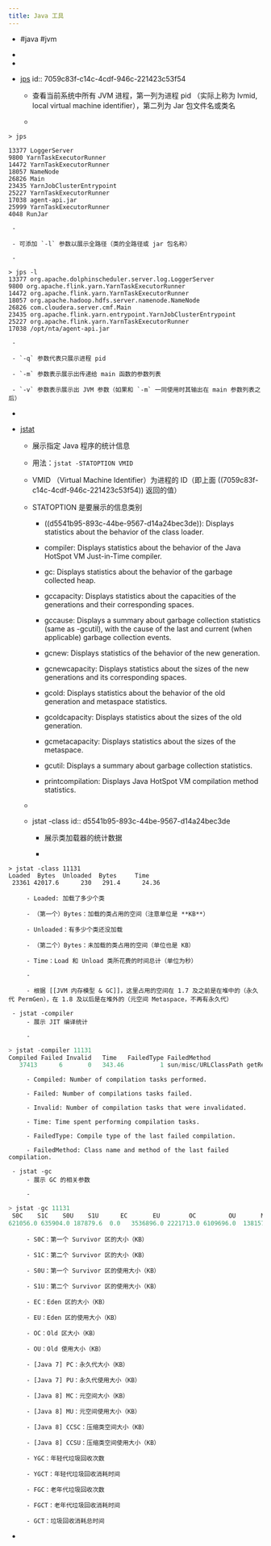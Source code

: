 ```yaml
---
title: Java 工具
---
```


- #java #jvm

- 

- 

- [jps](https://docs.oracle.com/javase/7/docs/technotes/tools/share/jps.html)
id:: 7059c83f-c14c-4cdf-946c-221423c53f54
	 - 查看当前系统中所有 JVM 进程，第一列为进程 pid （实际上称为 lvmid, local virtual machine identifier），第二列为 Jar 包文件名或类名

	 - 
```shell
> jps

13377 LoggerServer
9800 YarnTaskExecutorRunner
14472 YarnTaskExecutorRunner
18057 NameNode
26826 Main
23435 YarnJobClusterEntrypoint
25227 YarnTaskExecutorRunner
17038 agent-api.jar
25999 YarnTaskExecutorRunner
4048 RunJar

```

	 - 

	 - 可添加 `-l` 参数以展示全路径（类的全路径或 jar 包名称）

	 - 
```shell
> jps -l
13377 org.apache.dolphinscheduler.server.log.LoggerServer
9800 org.apache.flink.yarn.YarnTaskExecutorRunner
14472 org.apache.flink.yarn.YarnTaskExecutorRunner
18057 org.apache.hadoop.hdfs.server.namenode.NameNode
26826 com.cloudera.server.cmf.Main
23435 org.apache.flink.yarn.entrypoint.YarnJobClusterEntrypoint
25227 org.apache.flink.yarn.YarnTaskExecutorRunner
17038 /opt/nta/agent-api.jar
```

	 - 

	 - `-q` 参数代表只展示进程 pid

	 - `-m` 参数表示展示出传递给 main 函数的参数列表

	 - `-v` 参数表示展示出 JVM 参数（如果和 `-m` 一同使用时其输出在 main 参数列表之后）

- 

- [jstat](https://docs.oracle.com/javase/8/docs/technotes/tools/unix/jstat.html)
	 - 展示指定 Java 程序的统计信息

	 - 用法：`jstat -STATOPTION VMID`

	 - VMID （Virtual Machine Identifier）为进程的 ID（即上面 ((7059c83f-c14c-4cdf-946c-221423c53f54)) 返回的值）

	 - STATOPTION 是要展示的信息类别
		 - ((d5541b95-893c-44be-9567-d14a24bec3de)): Displays statistics about the behavior of the class loader.

		 - compiler: Displays statistics about the behavior of the Java HotSpot VM Just-in-Time compiler.

		 - gc: Displays statistics about the behavior of the garbage collected heap.

		 - gccapacity: Displays statistics about the capacities of the generations and their corresponding spaces.

		 - gccause: Displays a summary about garbage collection statistics (same as -gcutil), with the cause of the last and current (when applicable) garbage collection events.

		 - gcnew: Displays statistics of the behavior of the new generation.

		 - gcnewcapacity: Displays statistics about the sizes of the new generations and its corresponding spaces.

		 - gcold: Displays statistics about the behavior of the old generation and metaspace statistics.

		 - gcoldcapacity: Displays statistics about the sizes of the old generation.

		 - gcmetacapacity: Displays statistics about the sizes of the metaspace.

		 - gcutil: Displays a summary about garbage collection statistics.

		 - printcompilation: Displays Java HotSpot VM compilation method statistics.

	 - 

	 - jstat -class
id:: d5541b95-893c-44be-9567-d14a24bec3de
		 - 展示类加载器的统计数据

		 - 
```plain text
> jstat -class 11131
Loaded  Bytes  Unloaded  Bytes     Time
 23361 42017.6      230   291.4      24.36
```

		 - Loaded: 加载了多少个类

		 - （第一个）Bytes：加载的类占用的空间（注意单位是 **KB**）

		 - Unloaded：有多少个类还没加载

		 - （第二个）Bytes：未加载的类占用的空间（单位也是 KB）

		 - Time：Load 和 Unload 类所花费的时间总计（单位为秒）

		 - 

		 - 根据 [[JVM 内存模型 & GC]]，这里占用的空间在 1.7 及之前是在堆中的（永久代 PermGen），在 1.8 及以后是在堆外的（元空间 Metaspace，不再有永久代）

	 - jstat -compiler
		 - 展示 JIT 编译统计

		 - 
```javascript
> jstat -compiler 11131
Compiled Failed Invalid   Time   FailedType FailedMethod
   37413      6       0   343.46          1 sun/misc/URLClassPath getResource
```

		 - Compiled: Number of compilation tasks performed.

		 - Failed: Number of compilations tasks failed.

		 - Invalid: Number of compilation tasks that were invalidated.

		 - Time: Time spent performing compilation tasks.

		 - FailedType: Compile type of the last failed compilation.

		 - FailedMethod: Class name and method of the last failed compilation.

	 - jstat -gc
		 - 展示 GC 的相关参数

		 - 
```javascript
> jstat -gc 11131
 S0C    S1C    S0U    S1U      EC       EU        OC         OU       MC     MU    CCSC   CCSU   YGC     YGCT    FGC    FGCT     GCT
621056.0 635904.0 187879.6  0.0   3536896.0 2221713.0 6109696.0  1381575.2  144768.0 133695.5 17280.0 15417.6    366  118.869  14     48.324  167.192
```

		 - S0C：第一个 Survivor 区的大小（KB）

		 - S1C：第二个 Survivor 区的大小（KB）

		 - S0U：第一个 Survivor 区的使用大小（KB）

		 - S1U：第二个 Survivor 区的使用大小（KB）

		 - EC：Eden 区的大小（KB）

		 - EU：Eden 区的使用大小（KB）

		 - OC：Old 区大小（KB）

		 - OU：Old 使用大小（KB）

		 - [Java 7] PC：永久代大小（KB）

		 - [Java 7] PU：永久代使用大小（KB）

		 - [Java 8] MC：元空间大小（KB）

		 - [Java 8] MU：元空间使用大小（KB）

		 - [Java 8] CCSC：压缩类空间大小（KB）

		 - [Java 8] CCSU：压缩类空间使用大小（KB）

		 - YGC：年轻代垃圾回收次数

		 - YGCT：年轻代垃圾回收消耗时间

		 - FGC：老年代垃圾回收次数

		 - FGCT：老年代垃圾回收消耗时间

		 - GCT：垃圾回收消耗总时间

- 
